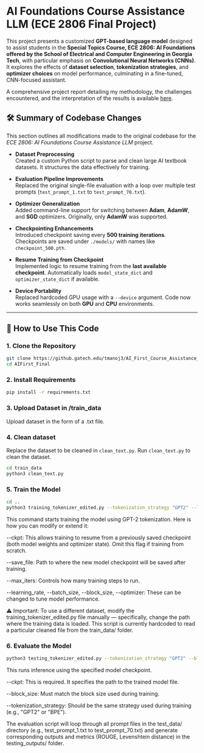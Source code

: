 # **AI Foundations Course Assistance LLM (ECE 2806 Final Project)**

This project presents a customized **GPT-based language model** designed to assist students in the **Special Topics Course, ECE 2806: AI Foundations offered by the School of Electrical and Computer Engineering in Georgia Tech**, with particular emphasis on **Convolutional Neural Networks (CNNs)**. It explores the effects of **dataset selection**, **tokenization strategies**, and **optimizer choices** on model performance, culminating in a fine-tuned, CNN-focused assistant.

A comprehensive project report detailing my methodology, the challenges encountered, and the interpretation of the results is available [here]([https://drive.google.com/drive/folders/1DpKBwIpUOYw_f03_aHWqT-q3mkURUiYE](https://drive.google.com/file/d/1yfsQRL8FHJrSS3jYINlPnckzrmJz55Ef/view?usp=sharing)).

## 🛠️ **Summary of Codebase Changes**

This section outlines all modifications made to the original codebase for the *ECE 2806: AI Foundations Course Assistance LLM* project.

- **Dataset Preprocessing**  
  Created a custom Python script to parse and clean large AI textbook datasets. It structures the data effectively for training.

- **Evaluation Pipeline Improvements**  
  Replaced the original single-file evaluation with a loop over multiple test prompts (`test_prompt_1.txt` to `test_prompt_70.txt`).

- **Optimizer Generalization**  
  Added command-line support for switching between **Adam**, **AdamW**, and **SGD** optimizers. Originally, only **AdamW** was supported.

- **Checkpointing Enhancements**  
  Introduced checkpoint saving every **500 training iterations**. Checkpoints are saved under `./models/` with names like `checkpoint_500.pth`.

- **Resume Training from Checkpoint**  
  Implemented logic to resume training from the **last available checkpoint**. Automatically loads `model_state_dict` and `optimizer_state_dict` if available.

- **Device Portability**  
  Replaced hardcoded GPU usage with a `--device` argument. Code now works seamlessly on both **GPU** and **CPU** environments.

---

## 🚀 **How to Use This Code**

### 1. **Clone the Repository**

```bash
git clone https://github.gatech.edu/tmanoj3/AI_First_Course_Assistance_LLM_Project.git
cd AIFirst_Final
```

### 2. **Install Requirements**

```bash
pip install -r requirements.txt
```

### 3. **Upload Dataset in /train_data**
Upload dataset in the form of a .txt file.

### 4. **Clean dataset**

Replace the dataset to be cleaned in `clean_text.py`.
Run `clean_text.py` to clean the dataset.

```bash
cd train_data
python3 clean_text.py
```
### 5. **Train the Model**

```bash
cd ..
python3 training_tokenizer_edited.py --tokenization_strategy "GPT2" --learning_rate 3e-4 --batch_size 32 --block_size 128 --optimizer "AdamW" --max_iters 10000 --ckpt './models/model_GPT_AdamW_generated_30000_latest.pth' --save_file './models/model_GPT_AdamW_generated_50000_latest.pth' > training_out_GPT_AdamW_generated_50000.txt 2>&1
```
This command starts training the model using GPT-2 tokenization.
Here is how you can modify or extend it:

--ckpt: This allows training to resume from a previously saved checkpoint (both model weights and optimizer state). Omit this flag if training from scratch.

--save_file: Path to where the new model checkpoint will be saved after training.

--max_iters: Controls how many training steps to run.

--learning_rate, --batch_size, --block_size, --optimizer: These can be changed to tune model performance.

⚠️ Important:
To use a different dataset, modify the training_tokenizer_edited.py file manually — specifically, change the path where the training data is loaded. This script is currently hardcoded to read a particular cleaned file from the train_data/ folder.

### 6. **Evaluate the Model**
```bash
python3 testing_tokenizer_edited.py --tokenization_strategy "GPT2" --block_size 128 --ckpt './models/model_GPT_AdamW_generated_10000_latest.pth’>./testing_outputs/testing_output_10000.txt 2>&1
```
This runs inference using the specified model checkpoint.

--ckpt: This is required. It specifies the path to the trained model file.

--block_size: Must match the block size used during training.

--tokenization_strategy: Should be the same strategy used during training (e.g., "GPT2" or "BPE").

The evaluation script will loop through all prompt files in the test_data/ directory (e.g., test_prompt_1.txt to test_prompt_70.txt) and generate corresponding outputs and metrics (ROUGE, Levenshtein distance) in the testing_outputs/ folder.
